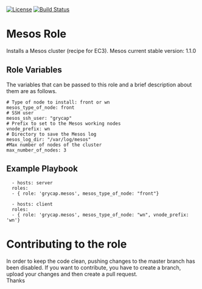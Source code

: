 [![License](https://img.shields.io/badge/license-Apache%202-blue.svg)](https://www.apache.org/licenses/LICENSE-2.0)
[![Build Status](https://travis-ci.org/grycap/ansible-role-mesos.svg?branch=master)](https://travis-ci.org/grycap/ansible-role-mesos)

Mesos Role
==========

Installs a Mesos cluster (recipe for EC3). Mesos current stable version: 1.1.0

Role Variables
--------------

The variables that can be passed to this role and a brief description about them are as follows.

  	# Type of node to install: front or wn
	mesos_type_of_node: front
  	# SSH user
  	mesos_ssh_user: "grycap"
  	# Prefix to set to the Mesos working nodes
  	vnode_prefix: wn
  	# Directory to save the Mesos log
  	mesos_log_dir: "/var/log/mesos"
  	#Max number of nodes of the cluster
  	max_number_of_nodes: 3


Example Playbook
----------------
```
  - hosts: server
  roles:
  - { role: 'grycap.mesos', mesos_type_of_node: "front"}
```
```
  - hosts: client
  roles:
  - { role: 'grycap.mesos', mesos_type_of_node: "wn", vnode_prefix: 'wn'}
```

Contributing to the role
========================
In order to keep the code clean, pushing changes to the master branch has been disabled. If you want to contribute, you have to create a branch, upload your changes and then create a pull request.  
Thanks
